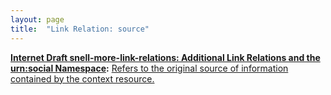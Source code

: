 ```yaml
---
layout: page
title:  "Link Relation: source"
---
```


**[Internet Draft snell-more-link-relations: Additional Link Relations and the urn:social Namespace](/specs/IETF/I-D/snell-more-link-relations "This specification defines a number of additional Link Relation Types that can used for a variety of purposes."):** [Refers to the original source of information contained by the context resource.](http://tools.ietf.org/html/draft-snell-more-link-relations#section-3)

